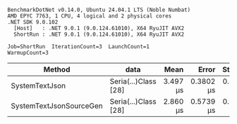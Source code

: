 ```

BenchmarkDotNet v0.14.0, Ubuntu 24.04.1 LTS (Noble Numbat)
AMD EPYC 7763, 1 CPU, 4 logical and 2 physical cores
.NET SDK 9.0.102
  [Host]   : .NET 9.0.1 (9.0.124.61010), X64 RyuJIT AVX2
  ShortRun : .NET 9.0.1 (9.0.124.61010), X64 RyuJIT AVX2

Job=ShortRun  IterationCount=3  LaunchCount=1  
WarmupCount=3  

```
| Method                  | data                 | Mean     | Error     | StdDev    | Min      | Max      | Gen0   | Allocated |
|------------------------ |--------------------- |---------:|----------:|----------:|---------:|---------:|-------:|----------:|
| SystemTextJson          | Seria(...)Class [28] | 3.497 μs | 0.3802 μs | 0.0208 μs | 3.475 μs | 3.516 μs | 0.1259 |   2.07 KB |
| SystemTextJsonSourceGen | Seria(...)Class [28] | 2.860 μs | 0.5739 μs | 0.0315 μs | 2.839 μs | 2.896 μs | 0.1335 |    2.2 KB |
